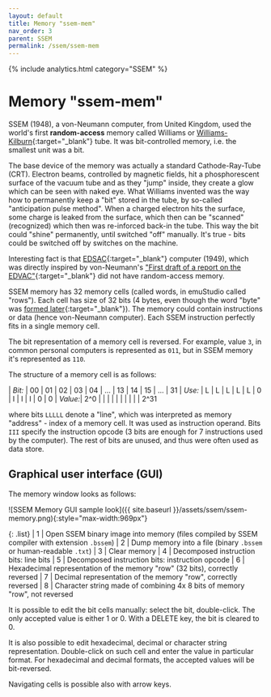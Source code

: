 ```yaml
---
layout: default
title: Memory "ssem-mem"
nav_order: 3
parent: SSEM
permalink: /ssem/ssem-mem
---
```


{% include analytics.html category="SSEM" %}

# Memory "ssem-mem"

SSEM (1948), a von-Neumann computer, from United Kingdom, used the world's first **random-access** memory called Williams 
or [Williams-Kilburn][tube]{:target="_blank"} tube. It was bit-controlled memory, i.e. the smallest unit was a bit.

The base device of the memory was actually a standard Cathode-Ray-Tube (CRT). Electron beams, controlled by magnetic
fields, hit a phosphorescent surface of the vacuum tube and as they "jump" inside, they create a glow which can be seen
with naked eye. What Williams invented was the way how to permanently keep a "bit" stored in the tube, by so-called
"anticipation pulse method". When a charged electron hits the surface, some charge is leaked from the surface, which
then can be "scanned" (recognized) which then was re-inforced back-in the tube. This way the bit could "shine" permanently,
until switched "off" manually. It's true - bits could be switched off by switches on the machine.

Interesting fact is that [EDSAC][edsac]{:target="_blank"} computer (1949), which was directly inspired by von-Neumann's
["First draft of a report on the EDVAC"][edvac]{:target="_blank"} did not have random-access memory.

SSEM memory has 32 memory cells (called words, in emuStudio called "rows"). Each cell has size of 32 bits (4 bytes, even 
though the word "byte" was [formed later][byte]{:target="_blank"}). The memory could contain instructions or data (hence von-Neumann
computer). Each SSEM instruction perfectly fits in a single memory cell.

The bit representation of a memory cell is reversed. For example, value `3`, in common personal computers is represented
as `011`, but in SSEM memory it's represented as `110`.

The structure of a memory cell is as follows:

| *Bit:*  | 00 | 01 | 02 | 03 | 04 | ... | 13 | 14 | 15 | ... | 31
| *Use:*  | L | L | L | L | L | 0 | I | I | I | 0 | 0
| *Value:*| 2^0 | | | | | | | | | | 2^31

where bits `LLLLL` denote a "line", which was interpreted as memory "address" - index of a memory cell. It was used
as instruction operand. Bits `III` specify the instruction opcode (3 bits are enough for 7 instructions used by the
computer). The rest of bits are unused, and thus were often used as data store.


## Graphical user interface (GUI)

The memory window looks as follows:

![SSEM Memory GUI sample look]({{ site.baseurl }}/assets/ssem/ssem-memory.png){:style="max-width:969px"}

{: .list}
| <span class="circle">1</span> | Open SSEM binary image into memory (files compiled by SSEM compiler with extension `.bssem`)
| <span class="circle">2</span> | Dump memory into a file (binary `.bssem` or human-readable `.txt`)
| <span class="circle">3</span> | Clear memory
| <span class="circle">4</span> | Decomposed instruction bits: line bits
| <span class="circle">5</span> | Decomposed instruction bits: instruction opcode
| <span class="circle">6</span> | Hexadecimal representation of the memory "row" (32 bits), correctly reversed
| <span class="circle">7</span> | Decimal representation of the memory "row", correctly reversed
| <span class="circle">8</span> | Character string made of combining 4x 8 bits of memory "row", not reversed

It is possible to edit the bit cells manually: select the bit, double-click. The only accepted value is either 1 or 0.
With a DELETE key, the bit is cleared to 0.

It is also possible to edit hexadecimal, decimal or character string representation. Double-click on such cell and enter
the value in particular format. For hexadecimal and decimal formats, the accepted values will be bit-reversed.

Navigating cells is possible also with arrow keys.


[tube]: https://en.wikipedia.org/wiki/Manchester_Small-Scale_Experimental_Machine#Williams-Kilburn_tube
[edsac]: https://en.wikipedia.org/wiki/EDSAC
[byte]: https://en.wikipedia.org/wiki/Byte#Etymology_and_history
[edvac]: https://en.wikipedia.org/wiki/First_Draft_of_a_Report_on_the_EDVAC
